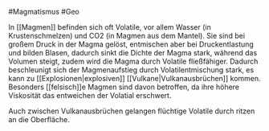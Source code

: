 #Magmatismus #Geo 

In [[Magmen]] befinden sich oft Volatile, vor allem Wasser (in Krustenschmelzen) und CO2 (in Magmen aus dem Mantel). Sie sind bei großem Druck in der Magma gelöst, entmischen aber bei Druckentlastung und bilden Blasen, dadurch sinkt die Dichte der Magma stark, während das Volumen steigt, zudem wird die Magma durch Volatile fließfähiger. Dadurch beschleunigt sich der Magmenaufstieg durch Volatilentmischung stark, es kann zu [[Explosionen|explosiven]] [[Vulkane|Vulkanausbrüchen]] kommen. Besonders [[felsisch]]e Magmen sind davon betroffen, da ihre höhere Viskosität das entweichen der Volatial erschwert.

Auch zwischen Vulkanausbrüchen gelangen flüchtige Volatile durch ritzen an die Oberfläche.